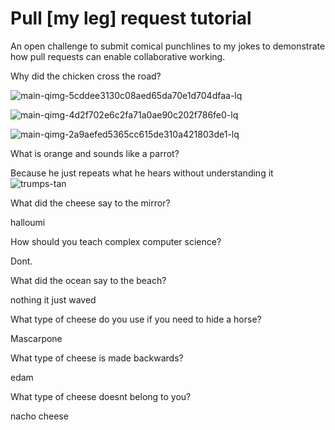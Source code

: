# Pull [my leg] request tutorial
An open challenge to submit comical punchlines to my jokes to demonstrate how pull requests can enable collaborative working. 

Why did the chicken cross the road? 

![main-qimg-5cddee3130c08aed65da70e1d704dfaa-lq](https://user-images.githubusercontent.com/75464295/149784203-67e797f3-e096-48f5-81ff-ab3bd6182c52.jpeg)

![main-qimg-4d2f702e6c2fa71a0ae90c202f786fe0-lq](https://user-images.githubusercontent.com/75464295/149784249-e8fd4dbb-b0a0-422b-be98-756a69c19262.jpeg)

![main-qimg-2a9aefed5365cc615de310a421803de1-lq](https://user-images.githubusercontent.com/75464295/149784284-ea5495b4-1e2d-4ce4-8c60-b4dcad68e380.jpeg)

What is orange and sounds like a parrot? 

Because he just repeats what he hears without understanding it
![trumps-tan](https://user-images.githubusercontent.com/75464295/149785651-316ebffe-0fb5-4352-b44d-8e10a6899caf.jpeg)

What did the cheese say to the mirror? 

halloumi

How should you teach complex computer science? 

Dont.

What did the ocean say to the beach?

nothing it just waved

What type of cheese do you use if you need to hide a horse?

Mascarpone

What type of cheese is made backwards?

edam

What type of cheese doesnt belong to you?

nacho cheese
